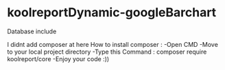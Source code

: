 # koolreportDynamic-googleBarchart
Database include

I didnt add composer at here
How to install composer : 
-Open CMD
-Move to your local project directory
-Type this Command : composer require koolreport/core
-Enjoy your code :))
